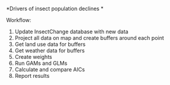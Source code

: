 *Drivers of insect population declines
*

Workflow: 
1. Update InsectChange database with new data
2. Project all data on map and create buffers around each point
3. Get land use data for buffers
4. Get weather data for buffers
5. Create weights
5. Run GAMs and GLMs 
6. Calculate and compare AICs
7. Report results
